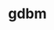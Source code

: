 ---
title: "gdbm"
layout: cache
categories: [package, v0.18.0]
meta: {"versions": ["1.19"], "compilers": ["gcc@=7.5.0", "gcc@=8.4.0"], "oss": ["ubuntu18.04"], "platforms": ["linux"], "targets": ["x86_64"], "stacks": ["build_systems", "data-vis-sdk", "e4s", "radiuss", "root", "tutorial"], "num_specs": 2, "num_specs_by_stack": {"radiuss": 1, "e4s": 1, "root": 2, "build_systems": 1, "tutorial": 2, "data-vis-sdk": 1}}
spec_details: [{"hash": "xub4jsy5pz5qjf6vooropf2shkigy5pm", "compiler": "gcc@=7.5.0", "versions": ["1.19"], "os": "ubuntu18.04", "platform": "linux", "target": "x86_64", "variants": [], "stacks": ["radiuss", "e4s", "root", "build_systems", "tutorial", "data-vis-sdk"], "size": "-", "tarball": "https://binaries.spack.io/releases/v0.18.0/build_cache/linux-ubuntu18.04-x86_64/gcc-7.5.0/gdbm-1.19/linux-ubuntu18.04-x86_64-gcc-7.5.0-gdbm-1.19-xub4jsy5pz5qjf6vooropf2shkigy5pm.spack"}, {"hash": "eyzftkvpm4clqknwn5vkvnogvekkwa6v", "compiler": "gcc@=8.4.0", "versions": ["1.19"], "os": "ubuntu18.04", "platform": "linux", "target": "x86_64", "variants": [], "stacks": ["tutorial", "root"], "size": "-", "tarball": "https://binaries.spack.io/releases/v0.18.0/build_cache/linux-ubuntu18.04-x86_64/gcc-8.4.0/gdbm-1.19/linux-ubuntu18.04-x86_64-gcc-8.4.0-gdbm-1.19-eyzftkvpm4clqknwn5vkvnogvekkwa6v.spack"}]
---